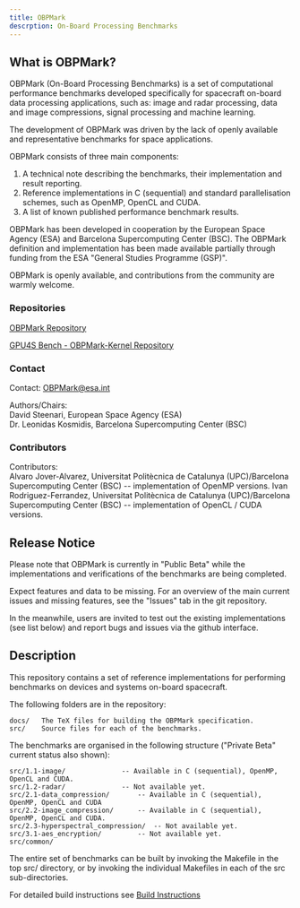 ```yaml
---
title: OBPMark
descrption: On-Board Processing Benchmarks
---
```


What is OBPMark?
---------------------
OBPMark (On-Board Processing Benchmarks) is a set of computational performance benchmarks developed specifically for spacecraft on-board data processing applications, such as: image and radar processing, data and image compressions, signal processing and machine learning.

The development of OBPMark was driven by the lack of openly available and representative benchmarks for space applications.

OBPMark consists of three main components: 
1. A technical note describing the benchmarks, their implementation and result reporting. 
2. Reference implementations in C (sequential) and standard parallelisation schemes, such as OpenMP, OpenCL and CUDA. 
3. A list of known published performance benchmark results. 

OBPMark has been developed in cooperation by the European Space Agency (ESA) and Barcelona Supercomputing Center (BSC). 
The OBPMark definition and implementation has been made available partially through funding from the ESA "General Studies Programme (GSP)".

OBPMark is openly available, and contributions from the community are warmly welcome. 

### Repositories

[OBPMark Repository](https://github.com/OBPMark/OBPMark) 

[GPU4S Bench - OBPMark-Kernel Repository](https://github.com/OBPMark/GPU4S_Bench)

### Contact

Contact: OBPMark@esa.int  
  
Authors/Chairs:  
David Steenari, European Space Agency (ESA)  
Dr. Leonidas Kosmidis, Barcelona Supercomputing Center (BSC)  

### Contributors

Contributors:  
Alvaro Jover-Alvarez, Universitat Politècnica de Catalunya (UPC)/Barcelona Supercomputing Center (BSC)  -- implementation of OpenMP versions.
Ivan Rodriguez-Ferrandez, Universitat Politècnica de Catalunya (UPC)/Barcelona Supercomputing Center (BSC) -- implementation of OpenCL / CUDA versions.
  
## Release Notice
Please note that OBPMark is currently in "Public Beta" while the implementations and verifications of the benchmarks are being completed.

Expect features and data to be missing. For an overview of the main current issues and missing features, see the "Issues" tab in the git repository.

In the meanwhile, users are invited to test out the existing implementations (see list below) and report bugs and issues via the github interface.

## Description
This repository contains a set of reference implementations for performing benchmarks on devices and systems on-board spacecraft. 

The following folders are in the repository: 

	docs/	The TeX files for building the OBPMark specification. 
	src/	Source files for each of the benchmarks. 

The benchmarks are organised in the following structure ("Private Beta" current status also shown): 

	src/1.1-image/				-- Available in C (sequential), OpenMP, OpenCL and CUDA.
	src/1.2-radar/				-- Not available yet.
	src/2.1-data_compression/		-- Available in C (sequential), OpenMP, OpenCL and CUDA
	src/2.2-image_compression/		-- Available in C (sequential), OpenMP, OpenCL and CUDA.
	src/2.3-hyperspectral_compression/	-- Not available yet.
	src/3.1-aes_encryption/			-- Not available yet.
	src/common/

The entire set of benchmarks can be built by invoking the Makefile in the top src/ directory, or by invoking the individual Makefiles in each of the src sub-directories. 

For detailed build instructions see [Build Instructions](build_instructions.md) 

